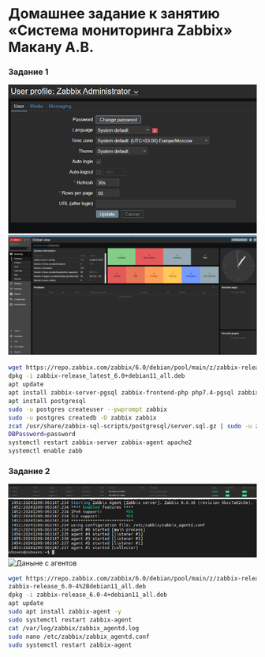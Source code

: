 # Домашнее задание к занятию «Система мониторинга Zabbix» Макану А.В.

### Задание 1

![Настройка профиля администратора](Admin-login.jpg)
![Главный экран Zabbix](zabbix-login.jpg)


```bash
wget https://repo.zabbix.com/zabbix/6.0/debian/pool/main/z/zabbix-release/zabbix-release_latest_6.0+debian11_all.deb
dpkg -i zabbix-release_latest_6.0+debian11_all.deb
apt update
apt install zabbix-server-pgsql zabbix-frontend-php php7.4-pgsql zabbix-apache-conf zabbix-sql-scripts zabbix-agent
apt install postgresql
sudo -u postgres createuser --pwprompt zabbix
sudo -u postgres createdb -O zabbix zabbix
zcat /usr/share/zabbix-sql-scripts/postgresql/server.sql.gz | sudo -u zabbix psql zabbix
DBPassword=password
systemctl restart zabbix-server zabbix-agent apache2
systemctl enable zabb
```

### Задание 2
![Хосты добавлены](hosts-added.jpg)
![Логи агента](agent-log.jpg)
![Даныне с агентов](latest-data.jpg)

```bash
wget https://repo.zabbix.com/zabbix/6.0/debian/pool/main/z/zabbix-release/
zabbix-release_6.0-4%2Bdebian11_all.deb
dpkg -i zabbix-release_6.0-4+debian11_all.deb
apt update
sudo apt install zabbix-agent -y
sudo systemctl restart zabbix-agent
cat /var/log/zabbix/zabbix_agentd.log
sudo nano /etc/zabbix/zabbix_agentd.conf
sudo systemctl restart zabbix-agent
```
